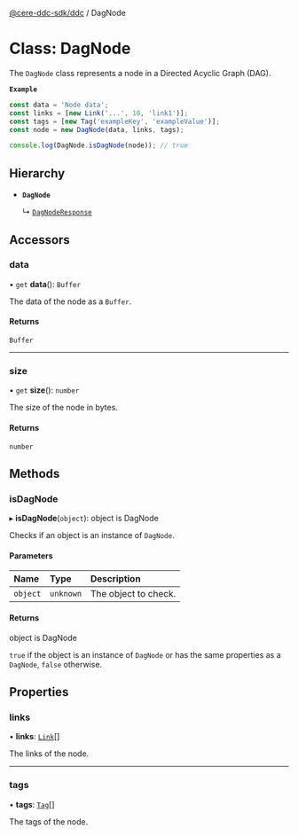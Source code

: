 [@cere-ddc-sdk/ddc](../README.md) / DagNode

# Class: DagNode

The `DagNode` class represents a node in a Directed Acyclic Graph (DAG).

**`Example`**

```typescript
const data = 'Node data';
const links = [new Link('...', 10, 'link1')];
const tags = [new Tag('exampleKey', 'exampleValue')];
const node = new DagNode(data, links, tags);

console.log(DagNode.isDagNode(node)); // true
```

## Hierarchy

- **`DagNode`**

  ↳ [`DagNodeResponse`](DagNodeResponse.md)

## Accessors

### data

• `get` **data**(): `Buffer`

The data of the node as a `Buffer`.

#### Returns

`Buffer`

___

### size

• `get` **size**(): `number`

The size of the node in bytes.

#### Returns

`number`

## Methods

### isDagNode

▸ **isDagNode**(`object`): object is DagNode

Checks if an object is an instance of `DagNode`.

#### Parameters

| Name | Type | Description |
| :------ | :------ | :------ |
| `object` | `unknown` | The object to check. |

#### Returns

object is DagNode

`true` if the object is an instance of `DagNode` or has the same properties as a `DagNode`, `false` otherwise.

## Properties

### links

• **links**: [`Link`](Link.md)[]

The links of the node.

___

### tags

• **tags**: [`Tag`](Tag.md)[]

The tags of the node.
